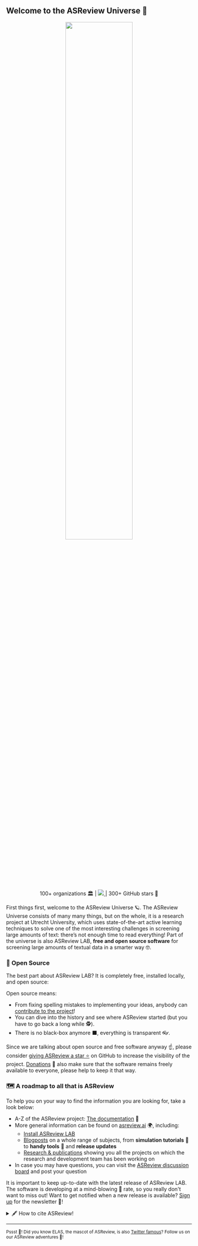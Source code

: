 ## Welcome to the ASReview Universe 👋
<p align="center">
<img width="60%" height="60%" src="https://raw.githubusercontent.com/asreview/asreview-artwork/master/LogoASReview/SVG/GitHub_Repo_Card_Transparent.svg">
</p>

<p align="center">
	 100+ organizations 🏛️ |
	<a href = "https://github.com/asreview/asreview#installation">
	<img src="https://pepy.tech/badge/asreview">
	 </a>
	| 300+ GitHub stars 🌟
</p>

First things first, welcome to the ASReview Universe 🪐. The ASReview Universe consists of many many things, but on the whole, it is a research project at Utrecht University, which uses state-of-the-art active learning techniques to solve one of the most interesting challenges in screening large amounts of text: there’s not enough time to read everything! Part of the universe is also ASReview LAB, **free and open source software** for screening large amounts of textual data in a smarter way 🤓. 


### 👐 Open Source

The best part about ASReview LAB? It is completely free, installed locally, and open source:

Open source means:
 - From fixing spelling mistakes to implementing your ideas, anybody can [contribute to the project](https://github.com/asreview/asreview/blob/master/CONTRIBUTING.md)!
 - You can dive into the history and see where ASReview started (but you have to go back a long while 🕵️).
 - There is no black-box anymore ⬛, everything is transparent 👓.

Since we are talking about open source and free software anyway ☝️, please consider [giving ASReview a star ⭐](https://github.com/asreview/asreview) on GitHub to increase the visibility of the project. [Donations](https://asreview.nl/donate/) 💛 also make sure that the software remains freely available to everyone, please help to keep it that way.

### 🗺️ A roadmap to all that is ASReview
To help you on your way to find the information you are looking for, take a look below:
  - A-Z of the ASReview project: [The documentation](https://asreview.readthedocs.io/en/latest/index.html) 📕
  - More general information can be found on [asreview.ai](https://asreview.nl/) 🌍, including:
    -  [Install ASReview LAB](https://asreview.nl/download/)
    -  [Blogposts](https://asreview.nl/blog/) on a whole range of subjects, from **simulation tutorials** 🤖 to **handy tools** 🔧 and **release updates**
    -  [Research & publications](https://asreview.nl/research/) showing you all the projects on which the research and development team has been working on
  - In case you may have questions, you can visit the [ASReview discussion board](https://github.com/asreview/asreview/discussions) and post your question
  
It is important to keep up-to-date with the latest release of ASReview LAB. The software is developing at a mind-blowing 🤯 rate, so you really don't want to miss out!
Want to get notified when a new release is available? [Sign up](asreview.nl/newsletter) for the newsletter 📰!

<details> 
	<summary>🖋️ How to cite ASReview!</summary>
	<br>
	<ul>
		If you are using ASReview, please also make sure to refer to the software and/or the project! ✔️ For the project you can cite this publication in 
		<a href = "https://doi.org/10.1038/s42256-020-00287-7">Nature Machine Intelligence</a> :
		
```
van de Schoot, R., de Bruin, J., Schram, R. et al. 
An open source machine learning framework for efficient and transparent systematic reviews. 
Nat Mach Intell 3, 125–133 (2021). https://doi.org/10.1038/s42256-020-00287-7
```

	
For citing the software, please refer to the specific release of
the ASReview software on [Zenodo](https://doi.org/10.5281/zenodo.3345592). The menu on the
right can be used to find the citation format you need 👍.
	</ul>
</details>

---
<sub> Pssst 🤫!  Did you know ELAS, the mascot of ASReview, is also [Twitter famous](https://twitter.com/asreviewlab)? Follow us on our ASReview adventures 🤖! </sub>

